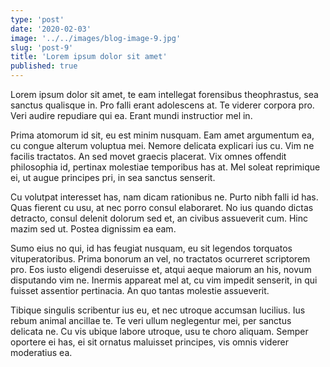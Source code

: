 ```yaml
---
type: 'post'
date: '2020-02-03'
image: '../../images/blog-image-9.jpg'
slug: 'post-9'
title: 'Lorem ipsum dolor sit amet'
published: true
---
```


Lorem ipsum dolor sit amet, te eam intellegat forensibus theophrastus, sea sanctus qualisque in. Pro falli erant adolescens at. Te viderer corpora pro. Veri audire repudiare qui ea. Erant mundi instructior mel in.

Prima atomorum id sit, eu est minim nusquam. Eam amet argumentum ea, cu congue alterum voluptua mei. Nemore delicata explicari ius cu. Vim ne facilis tractatos. An sed movet graecis placerat. Vix omnes offendit philosophia id, pertinax molestiae temporibus has at. Mel soleat reprimique ei, ut augue principes pri, in sea sanctus senserit.

Cu volutpat interesset has, nam dicam rationibus ne. Purto nibh falli id has. Quas fierent cu usu, at nec porro consul elaboraret. No ius quando dictas detracto, consul delenit dolorum sed et, an civibus assueverit cum. Hinc mazim sed ut. Postea dignissim ea eam.

Sumo eius no qui, id has feugiat nusquam, eu sit legendos torquatos vituperatoribus. Prima bonorum an vel, no tractatos ocurreret scriptorem pro. Eos iusto eligendi deseruisse et, atqui aeque maiorum an his, novum disputando vim ne. Inermis appareat mel at, cu vim impedit senserit, in qui fuisset assentior pertinacia. An quo tantas molestie assueverit.

Tibique singulis scribentur ius eu, et nec utroque accumsan lucilius. Ius rebum animal ancillae te. Te veri ullum neglegentur mei, per sanctus delicata ne. Cu vis ubique labore utroque, usu te choro aliquam. Semper oportere ei has, ei sit ornatus maluisset principes, vis omnis viderer moderatius ea.